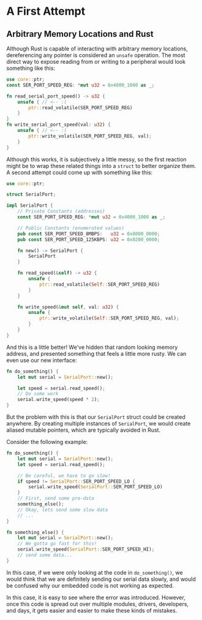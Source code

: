 # A First Attempt

## Arbitrary Memory Locations and Rust

Although Rust is capable of interacting with arbitrary memory locations, dereferencing any pointer is considered an `unsafe` operation. The most direct way to expose reading from or writing to a peripheral would look something like this:

```rust
use core::ptr;
const SER_PORT_SPEED_REG: *mut u32 = 0x4000_1000 as _;

fn read_serial_port_speed() -> u32 {
    unsafe { // <-- :(
        ptr::read_volatile(SER_PORT_SPEED_REG)
    }
}
fn write_serial_port_speed(val: u32) {
    unsafe { // <-- :(
        ptr::write_volatile(SER_PORT_SPEED_REG, val);
    }
}
```

Although this works, it is subjectively a little messy, so the first reaction might be to wrap these related things into a `struct` to better organize them. A second attempt could come up with something like this:

```rust
use core::ptr;

struct SerialPort;

impl SerialPort {
    // Private Constants (addresses)
    const SER_PORT_SPEED_REG: *mut u32 = 0x4000_1000 as _;

    // Public Constants (enumerated values)
    pub const SER_PORT_SPEED_8MBPS:   u32 = 0x8000_0000;
    pub const SER_PORT_SPEED_125KBPS: u32 = 0x0200_0000;

    fn new() -> SerialPort {
        SerialPort
    }

    fn read_speed(&self) -> u32 {
        unsafe {
            ptr::read_volatile(Self::SER_PORT_SPEED_REG)
        }
    }

    fn write_speed(&mut self, val: u32) {
        unsafe {
            ptr::write_volatile(Self::SER_PORT_SPEED_REG, val);
        }
    }
}
```

And this is a little better! We've hidden that random looking memory address, and presented something that feels a little more rusty. We can even use our new interface:

```rust
fn do_something() {
    let mut serial = SerialPort::new();

    let speed = serial.read_speed();
    // Do some work
    serial.write_speed(speed * 2);
}
```

But the problem with this is that our `SerialPort` struct could be created anywhere. By creating multiple instances of `SerialPort`, we would create aliased mutable pointers, which are typically avoided in Rust.

Consider the following example:

```rust
fn do_something() {
    let mut serial = SerialPort::new();
    let speed = serial.read_speed();

    // Be careful, we have to go slow!
    if speed != SerialPort::SER_PORT_SPEED_LO {
        serial.write_speed(SerialPort::SER_PORT_SPEED_LO)
    }
    // First, send some pre-data
    something_else();
    // Okay, lets send some slow data
    // ...
}

fn something_else() {
    let mut serial = SerialPort::new();
    // We gotta go fast for this!
    serial.write_speed(SerialPort::SER_PORT_SPEED_HI);
    // send some data...
}
```

In this case, if we were only looking at the code in `do_something()`, we would think that we are definitely sending our serial data slowly, and would be confused why our embedded code is not working as expected.

In this case, it is easy to see where the error was introduced. However, once this code is spread out over multiple modules, drivers, developers, and days, it gets easier and easier to make these kinds of mistakes.
